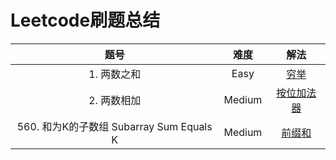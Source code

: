 # Leetcode刷题总结

|题号|难度|解法|
|:-:|:-:|:-:|
|1. 两数之和|Easy|[穷举](https://github.com/AnthonyXM/Leetcode/blob/master/Solutions/1.%20%E4%B8%A4%E6%95%B0%E4%B9%8B%E5%92%8C/solution.c)|
|2. 两数相加|Medium|[按位加法器](https://github.com/AnthonyXM/Leetcode/blob/master/Solutions/2.%20%E4%B8%A4%E6%95%B0%E7%9B%B8%E5%8A%A0/solution.cpp)|
|560. 和为K的子数组 Subarray Sum Equals K|Medium|[前缀和](https://github.com/AnthonyXM/Leetcode/blob/master/Solutions/2.%20%E4%B8%A4%E6%95%B0%E7%9B%B8%E5%8A%A0/solution.cpp)|
